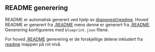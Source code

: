 ## README generering

README er automatisk generert ved hjelp av [@appnest/readme](https://github.com/andreasbm/readme). Hoved README er generert fra [.README](../.README) mens denne er generert fra [.README](.README). Generering konfigureres med `blueprint.json` filene.

For hoved [.README](../.README) generering er de forskjellige delene inkludert fra [readme](../readme) mappen på rot nivå.
